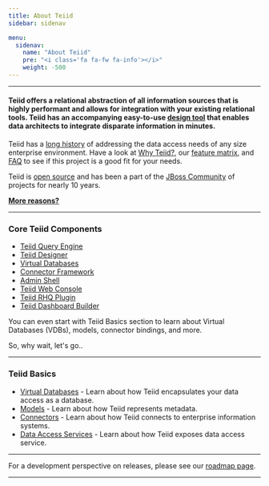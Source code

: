 ```yaml
---
title: About Teiid
sidebar: sidenav

menu:
  sidenav:
    name: "About Teiid"
    pre: "<i class='fa fa-fw fa-info'></i>"
    weight: -500
---
```


---

#### Teiid offers a relational abstraction of all information sources that is highly performant and allows for integration with your existing relational tools. Teiid has an accompanying easy-to-use [design tool](../tools/index.html) that enables data architects to integrate disparate information in minutes.

Teiid has a [long history](../about/history) of addressing the data access needs of any size enterprise environment.  Have a look at [Why Teiid?](../about/why), our [feature matrix](../about/featurematrix/index.html), and [FAQ](../faq) to see if this project is a good fit for your needs.

Teiid is [open source](../about/license) and has been a part of the [JBoss Community](http://jboss.org) of projects for nearly 10 years. 

[**More reasons?**](./why-teiid)

---
### Core Teiid Components

*   [Teiid Query Engine](../docs/index.html)
*   [Teiid Designer](http://teiiddesigner.jboss.org/)
*   [Virtual Databases](../basics/virtualdatabases/index.html)
*   [Connector Framework](../basics/connectors/index.html)
*   [Admin Shell](../tools/adminshell/index.html)
*   [Teiid Web Console](../tools/console/index.html)
*   [Teiid RHQ Plugin](https://community.jboss.org/wiki/NewTeiidRHQPluginForTeiid8x)
*   [Teiid Dashboard Builder](https://issues.jboss.org/browse/TEIIDDSHB)

You can even start with Teiid Basics section to learn about Virtual Databases (VDBs), models, connector bindings, and more.

So, why wait, let's go..

---
### Teiid Basics

*   [Virtual Databases](../about/virtualdatabases/index.html) - Learn about how Teiid encapsulates your data access as a database.
*   [Models](../about/models/index.html) - Learn about how Teiid represents metadata.
*   [Connectors](../about/connectors/index.html) - Learn about how Teiid connects to enterprise information systems.
*   [Data Access Services](../about/dataservices/index.html) - Learn about how Teiid exposes data access service.

---

For a development perspective on releases, please see our [roadmap page](../roadmap/index.html).&nbsp;

---